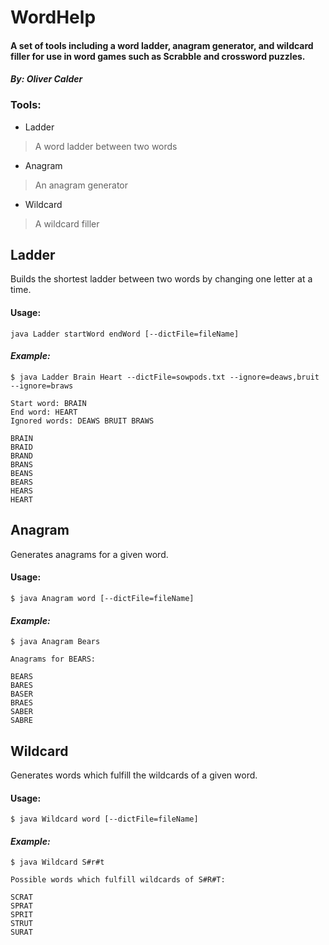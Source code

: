 # WordHelp

#### A set of tools including a word ladder, anagram generator, and wildcard filler for use in word games such as Scrabble and crossword puzzles.

#### _By: Oliver Calder_

### Tools:
- Ladder
> A word ladder between two words
- Anagram
> An anagram generator
- Wildcard
> A wildcard filler

## Ladder

Builds the shortest ladder between two words by changing one letter at a time.

#### Usage:

`java Ladder startWord endWord [--dictFile=fileName]`

#### _Example:_

```
$ java Ladder Brain Heart --dictFile=sowpods.txt --ignore=deaws,bruit --ignore=braws

Start word: BRAIN
End word: HEART
Ignored words: DEAWS BRUIT BRAWS

BRAIN
BRAID
BRAND
BRANS
BEANS
BEARS
HEARS
HEART

```

## Anagram

Generates anagrams for a given word.

#### Usage:

`$ java Anagram word [--dictFile=fileName]`

#### _Example:_

```
$ java Anagram Bears

Anagrams for BEARS:

BEARS
BARES
BASER
BRAES
SABER
SABRE

```

## Wildcard

Generates words which fulfill the wildcards of a given word.

#### Usage:

`$ java Wildcard word [--dictFile=fileName]`

#### _Example:_

```
$ java Wildcard S#r#t

Possible words which fulfill wildcards of S#R#T:

SCRAT
SPRAT
SPRIT
STRUT
SURAT

```
